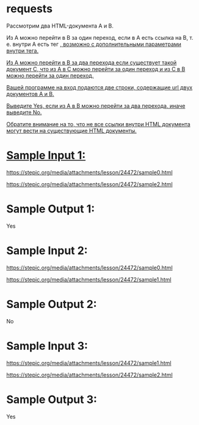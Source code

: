 # requests
Рассмотрим два HTML-документа A и B.

Из A можно перейти в B за один переход, если в A есть ссылка на B, т. е. внутри A есть тег <a href="B">, возможно с дополнительными параметрами внутри тега.

Из A можно перейти в B за два перехода если существует такой документ C, что из A в C можно перейти за один переход и из C в B можно перейти за один переход.

Вашей программе на вход подаются две строки, содержащие url двух документов A и B.
 
Выведите Yes, если из A в B можно перейти за два перехода, иначе выведите No.

Обратите внимание на то, что не все ссылки внутри HTML документа могут вести на существующие HTML документы.

# Sample Input 1:

  https://stepic.org/media/attachments/lesson/24472/sample0.html
  
  https://stepic.org/media/attachments/lesson/24472/sample2.html
  
# Sample Output 1:

Yes
  
# Sample Input 2:

  https://stepic.org/media/attachments/lesson/24472/sample0.html
  
  https://stepic.org/media/attachments/lesson/24472/sample1.html
  
# Sample Output 2:

No
  
# Sample Input 3:

  https://stepic.org/media/attachments/lesson/24472/sample1.html
  
  https://stepic.org/media/attachments/lesson/24472/sample2.html
  
# Sample Output 3:

Yes
